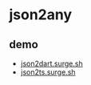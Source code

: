 # json2any

## demo

- [json2dart.surge.sh](//json2dart.surge.sh)
- [json2ts.surge.sh](//json2ts.surge.sh/)
